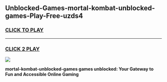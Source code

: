 
## Unblocked-Games-mortal-kombat-unblocked-games-Play-Free-uzds4
<h3>
<a href="https://premium76.site?title=mortal-kombat-unblocked-games&ref=18A">CLICK TO PLAY</a></h3>
<hr>

<h3>
<a href="https://premium76.site?title=mortal-kombat-unblocked-games&ref=18A">CLICK 2 PLAY</a>
  
</h3>

<a href="https://premium76.site?title=mortal-kombat-unblocked-games&ref=18A"><img src="https://clearcache.store/games.png"></a>


**mortal-kombat-unblocked-games games unblocked: Your Gateway to Fun and Accessible Online Gaming**
